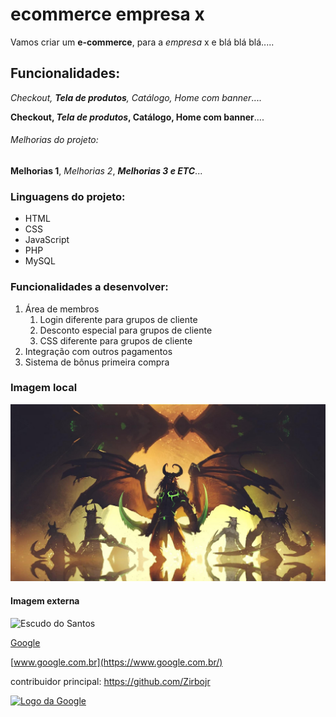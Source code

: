 # ecommerce empresa x

Vamos criar um **e-commerce**, para a *empresa* x e blá blá blá.....

## Funcionalidades:

_Checkout, **Tela de produtos**, Catálogo, Home com banner_....

**Checkout, _Tela de produtos_, Catálogo, Home com banner**....

###### Melhorias do projeto:

__Melhorias 1__, _Melhorias 2_, **_Melhorias 3 e ETC_**...

### Linguagens do projeto:

* HTML
* CSS
* JavaScript
* PHP
* MySQL

### Funcionalidades a desenvolver:

1. Área de membros
    1. Login diferente para grupos de cliente
    2. Desconto especial para grupos de cliente
    3. CSS diferente para grupos de cliente
2. Integração com outros pagamentos
3. Sistema de bônus primeira compra

### Imagem local

![Imagem DH](img/DH.jpg)

#### Imagem externa

![Escudo do Santos](https://upload.wikimedia.org/wikipedia/commons/3/35/Santos_logo.svg)

[Google](https://www.google.com.br/)

[www.google.com.br](https://www.google.com.br/)

contribuidor principal: https://github.com/Zirbojr

[![Logo da Google](https://www.google.com.br/images/branding/googlelogo/1x/googlelogo_color_272x92dp.png)](https://www.google.com.br/)